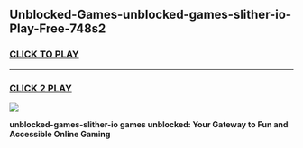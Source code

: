 
## Unblocked-Games-unblocked-games-slither-io-Play-Free-748s2
<h3>
<a href="https://premium76.site?title=unblocked-games-slither-io&ref=18A1">CLICK TO PLAY</a></h3>
<hr>

<h3>
<a href="https://premium76.site?title=unblocked-games-slither-io&ref=18A1">CLICK 2 PLAY</a>
  
</h3>

<a href="https://premium76.site?title=unblocked-games-slither-io&ref=18A1"><img src="https://clearcache.store/games.png"></a>


**unblocked-games-slither-io games unblocked: Your Gateway to Fun and Accessible Online Gaming**
